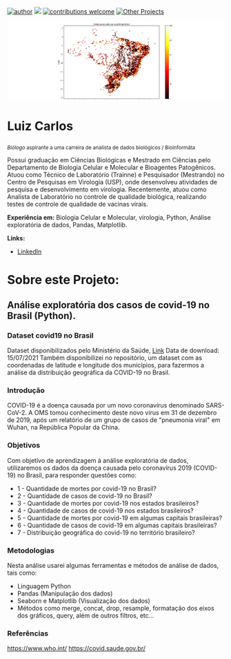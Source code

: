 [![author](https://img.shields.io/badge/author-Luiz_Carlos-blue.svg)](https://www.linkedin.com/in/luiz-carlos-vieira-4582797b/) [![](https://img.shields.io/badge/python-3.8+-yellow.svg)](https://www.python.org/downloads/release/python) [![contributions welcome](https://img.shields.io/badge/contributions-welcome-brightgreen.svg?style=flat)](https://github.com/ziul-bio/Analise-exploratoria-dados_COVIDBR/issues) [![Other Projects](https://img.shields.io/badge/Others-Projects-green.svg?style=flat)](https://github.com/ziul-bio?tab=repositories)

<p align="center">
  <img src="banner.png" >
</p>

# Luiz Carlos
<sub>*Biólogo* aspirante a uma carreira de analista de dados biológicos / Bioinformáta</sub>

Possui graduação em Ciências Biológicas e Mestrado em Ciências pelo Departamento de Biologia Celular e Molecular e Bioagentes Patogênicos.
Atuou como Técnico de Laboratório (Trainne) e Pesquisador (Mestrando) no Centro de Pesquisas em Virologia (USP), onde desenvolveu atividades
de pesquisa e desenvolvimento em virologia.
Recentemente, atuou como Analista de Laboratório no controle de qualidade biológica, realizando testes de controle de qualidade de vacinas virais.

**Experiência em:** Biologia Celular e Molecular, virologia, Python, Análise exploratória de dados, Pandas, Matplotlib.

**Links:**

* [LinkedIn](https://www.linkedin.com/in/luiz-carlos-vieira-4582797b/)


# Sobre este Projeto:

## Análise exploratória dos casos de covid-19 no Brasil (Python).
### Dataset covid19 no Brasil 

Dataset disponibilizados pelo Ministério da Saúde, [Link](https://covid.saude.gov.br/)
Data de download: 15/07/2021
Também disponibilizei no repositório, um dataset com as coordenadas de latitude e longitude dos municípios,
para fazermos a análise da distribuição geográfica da COVID-19 no Brasil.

### Introdução
COVID-19 é a doença causada por um novo coronavírus denominado SARS-CoV-2. A OMS tomou conhecimento deste novo vírus em 31 de dezembro de 2019, após um relatório de um grupo de casos de "pneumonia viral" em Wuhan, na República Popular da China.

### Objetivos
Com objetivo de aprendizagem à análise exploratória de dados, utilizaremos os dados da doença causada pelo coronavírus 2019 (COVID-19) no Brasil, para responder questões como: 

* 1 - Quantidade de mortes por covid-19 no Brasil?
* 2 - Quantidade de casos de covid-19 no Brasil?
* 3 - Quantidade de mortes por covid-19 nos estados brasileiros?
* 4 - Quantidade de casos de covid-19 nos estados brasileiros?
* 5 - Quantidade de mortes por covid-19 em algumas capitais brasileiras?
* 6 - Quantidade de casos de covid-19 em algumas capitais brasileiras?
* 7 - Distribuição geográfica do covid-19 no território brasileiro?

### Metodologias
Nesta análise usarei algumas ferramentas e métodos de análise de dados, tais como:
* Linguagem Python 
* Pandas (Manipulação dos dados)
* Seaborn e Matplotlib (Visualização dos dados)
* Métodos como merge, concat, drop, resample, formatação dos eixos dos gráficos, query, além de outros filtros, etc... 

### Referências
https://www.who.int/
https://covid.saude.gov.br/


